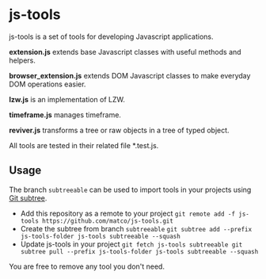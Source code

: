 js-tools
==========
js-tools is a set of tools for developing Javascript applications.

**extension.js** extends base Javascript classes with useful methods and helpers.

**browser_extension.js** extends DOM Javascript classes to make everyday DOM operations easier.

**lzw.js** is an implementation of LZW.

**timeframe.js** manages timeframe.

**reviver.js** transforms a tree or raw objects in a tree of typed object.

All tools are tested in their related file *.test.js.

Usage
----------
The branch ```subtreeable``` can be used to import tools in your projects using [Git subtree](http://git-scm.com/book/ch6-7.html).
* Add this repository as a remote to your project
```git remote add -f js-tools https://github.com/matco/js-tools.git```
* Create the subtree from branch ```subtreeable```
```git subtree add --prefix js-tools-folder js-tools subtreeable --squash```
* Update js-tools in your project
```git fetch js-tools subtreeable git subtree pull --prefix js-tools-folder js-tools subtreeable --squash```

You are free to remove any tool you don't need.
